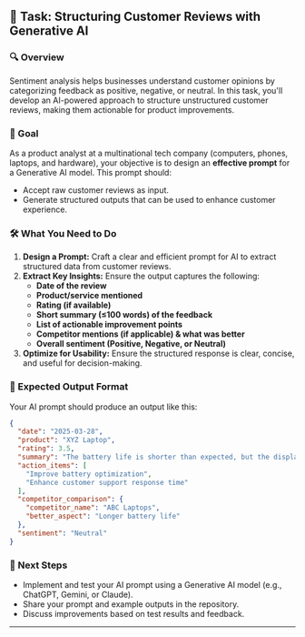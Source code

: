 
## 📌 Task: Structuring Customer Reviews with Generative AI  

### 🔍 Overview  
Sentiment analysis helps businesses understand customer opinions by categorizing feedback as positive, negative, or neutral. In this task, you'll develop an AI-powered approach to structure unstructured customer reviews, making them actionable for product improvements.  

### 🎯 Goal  
As a product analyst at a multinational tech company (computers, phones, laptops, and hardware), your objective is to design an **effective prompt** for a Generative AI model. This prompt should:  
- Accept raw customer reviews as input.  
- Generate structured outputs that can be used to enhance customer experience.  

### 🛠️ What You Need to Do  
1. **Design a Prompt:** Craft a clear and efficient prompt for AI to extract structured data from customer reviews.  
2. **Extract Key Insights:** Ensure the output captures the following:  
   - **Date of the review**  
   - **Product/service mentioned**  
   - **Rating (if available)**  
   - **Short summary (≤100 words) of the feedback**  
   - **List of actionable improvement points**  
   - **Competitor mentions (if applicable) & what was better**  
   - **Overall sentiment (Positive, Negative, or Neutral)**  
3. **Optimize for Usability:** Ensure the structured response is clear, concise, and useful for decision-making.  

### 📂 Expected Output Format  
Your AI prompt should produce an output like this:  

```json
{
  "date": "2025-03-28",
  "product": "XYZ Laptop",
  "rating": 3.5,
  "summary": "The battery life is shorter than expected, but the display quality is great.",
  "action_items": [
    "Improve battery optimization",
    "Enhance customer support response time"
  ],
  "competitor_comparison": {
    "competitor_name": "ABC Laptops",
    "better_aspect": "Longer battery life"
  },
  "sentiment": "Neutral"
}
```  

### 🚀 Next Steps  
- Implement and test your AI prompt using a Generative AI model (e.g., ChatGPT, Gemini, or Claude).  
- Share your prompt and example outputs in the repository.  
- Discuss improvements based on test results and feedback.  

---  

